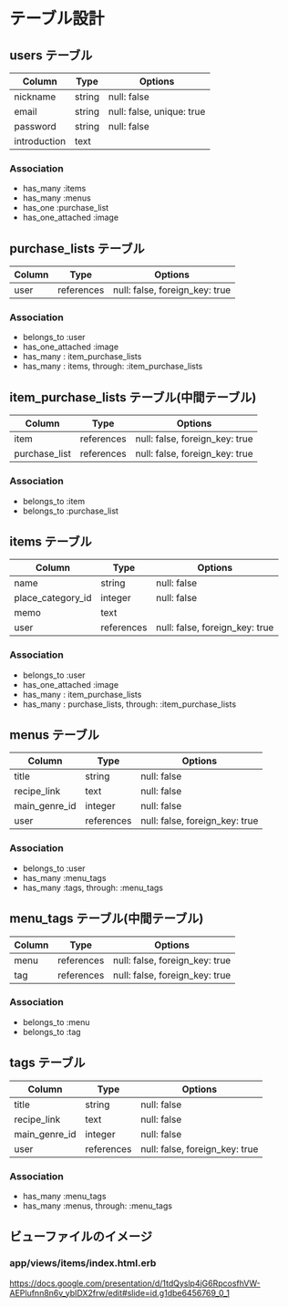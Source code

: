 # テーブル設計

## users テーブル
| Column                | Type   | Options                   |
| --------------------- | ------ | ------------------------- |
| nickname              | string | null: false               |
| email                 | string | null: false, unique: true |
| password              | string | null: false               |
| introduction          | text   |                           |

### Association
- has_many :items
- has_many :menus
- has_one :purchase_list
- has_one_attached :image


## purchase_lists テーブル
| Column            | Type       | Options                        |
| ----------------- | ---------- | ------------------------------ |
| user              | references | null: false, foreign_key: true |

### Association
- belongs_to :user
- has_one_attached :image
- has_many : item_purchase_lists
- has_many : items, through: :item_purchase_lists


## item_purchase_lists テーブル(中間テーブル)
| Column        | Type       | Options                        |
| ------------- | ---------- | ------------------------------ |
| item          | references | null: false, foreign_key: true |
| purchase_list | references | null: false, foreign_key: true |

### Association
- belongs_to :item
- belongs_to :purchase_list


## items テーブル
| Column            | Type       | Options                        |
| ----------------- | ---------- | ------------------------------ |
| name              | string     | null: false                    |
| place_category_id | integer    | null: false                    |
| memo              | text       |                                |
| user              | references | null: false, foreign_key: true |

### Association
- belongs_to :user
- has_one_attached :image
- has_many : item_purchase_lists
- has_many : purchase_lists, through: :item_purchase_lists




## menus テーブル
| Column        | Type       | Options                        |
| ------------- | ---------- | ------------------------------ |
| title         | string     | null: false                    |
| recipe_link   | text       | null: false                    |
| main_genre_id | integer    | null: false                    |
| user          | references | null: false, foreign_key: true |

### Association
- belongs_to :user
- has_many :menu_tags
- has_many :tags, through: :menu_tags


## menu_tags テーブル(中間テーブル)
| Column        | Type       | Options                        |
| ------------- | ---------- | ------------------------------ |
| menu          | references | null: false, foreign_key: true |
| tag           | references | null: false, foreign_key: true |

### Association
- belongs_to :menu
- belongs_to :tag


## tags テーブル
| Column        | Type       | Options                        |
| ------------- | ---------- | ------------------------------ |
| title         | string     | null: false                    |
| recipe_link   | text       | null: false                    |
| main_genre_id | integer    | null: false                    |
| user          | references | null: false, foreign_key: true |

### Association
- has_many :menu_tags
- has_many :menus, through: :menu_tags


## ビューファイルのイメージ
### app/views/items/index.html.erb
https://docs.google.com/presentation/d/1tdQyslp4jG6RpcosfhVW-AEPlufnn8n6v_ybIDX2frw/edit#slide=id.g1dbe6456769_0_1